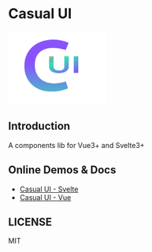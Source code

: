 # Casual UI

<img src="./logo.png" style="width: 200px;" />

## Introduction

A components lib for Vue3+ and Svelte3+

## Online Demos & Docs

- [Casual UI - Svelte](https://svelte.casual-ui.site/) 
- [Casual UI - Vue](https://vue.casual-ui.site/)

## LICENSE

MIT
